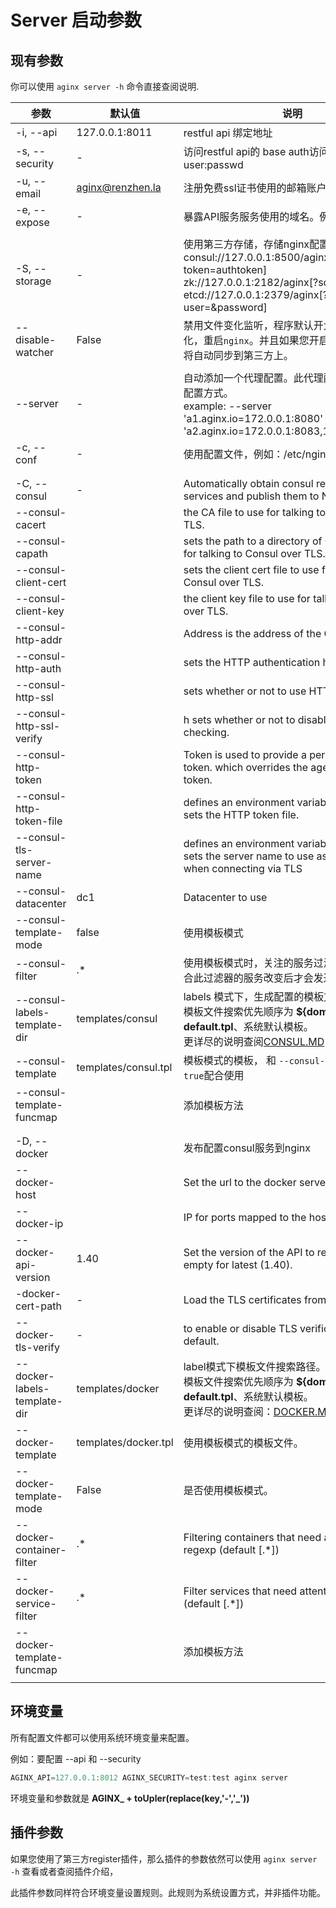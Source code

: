 # Server 启动参数



## 现有参数

你可以使用 `aginx server -h` 命令直接查阅说明.

| 参数                         | 默认值               | 说明                                                         |
| ---------------------------- | -------------------- | ------------------------------------------------------------ |
| -i, --api                    | 127.0.0.1:8011       | restful api 绑定地址                                         |
| -s, --security               | -                    | 访问restful api的 base auth访问配置. 实例：user:passwd       |
| -u, --email                  | aginx@renzhen.la     | 注册免费ssl证书使用的邮箱账户。                              |
| -e, --expose                 | -                    | 暴露API服务服务使用的域名。例如: api.aginx.io                |
|                              |                      |                                                              |
| -S, --storage                | -                    | 使用第三方存储，存储nginx配置。<br />consul://127.0.0.1:8500/aginx[?token=authtoken]<br />zk://127.0.0.1:2182/aginx[?scheme=&auth=]<br />etcd://127.0.0.1:2379/aginx[?user=&password] |
| --disable-watcher            | False                | 禁用文件变化监听，程序默认开大了程序文件变化，重启`nginx`。并且如果您开启了第三方存储也将自动同步到第三方上。 |
|                              |                      |                                                              |
| --server                     | -                    | 自动添加一个代理配置。此代理配置使用最简单配置方式。<br/>example: --server 'a1.aginx.io=172.0.0.1:8080' --server 'a2.aginx.io=172.0.0.1:8083,127.0.0.1:8084' |
| -c, --conf                   | -                    | 使用配置文件，例如：/etc/nginx/aginx.conf                    |
|                              |                      |                                                              |
|                              |                      |                                                              |
| -C, --consul                 | -                    | Automatically obtain consul registered services and publish them to NGINX. |
| --consul-cacert              |                      | the CA file to use for talking to Consul over TLS.           |
| --consul-capath              |                      | sets the path to a directory of CA certs to use for talking to Consul over TLS. |
| --consul-client-cert         |                      | sets the client cert file to use for talking to Consul over TLS. |
| --consul-client-key          |                      | the client key file to use for talking to Consul over TLS.   |
| --consul-http-addr           |                      | Address is the address of the Consul server.                 |
| --consul-http-auth           |                      | sets the HTTP authentication header.                         |
| --consul-http-ssl            |                      | sets whether or not to use HTTPS.                            |
| --consul-http-ssl-verify     |                      | h sets whether or not to disable certificate checking.       |
| --consul-http-token          |                      | Token is used to provide a per-request ACL token. which overrides the agent's default token. |
| --consul-http-token-file     |                      | defines an environment variable name which sets the HTTP token file. |
| --consul-tls-server-name     |                      | defines an environment variable name which sets the server name to use as the SNI host when connecting via TLS |
| --consul-datacenter          | dc1                  | Datacenter to use                                            |
| --consul-template-mode       | false                | 使用模板模式                                                 |
| --consul-filter              | .*                   | 使用模板模式时，关注的服务过滤器，只有当符合此过滤器的服务改变后才会发送通知。 |
| --consul-labels-template-dir | templates/consul     | labels 模式下，生成配置的模板文件搜索位置。 <br />模板文件搜索优先顺序为  **${domain}.ngx.tpl** 、**default.tpl**、系统默认模板。<br />更详尽的说明查阅[CONSUL.MD](./CONSUL.MD) |
| --consul-template            | templates/consul.tpl | 模板模式的模板， 和 `--consul-template-mode true`配合使用    |
| --consul-template-funcmap    |                      | 添加模板方法                                                 |
|                              |                      |                                                              |
|                              |                      |                                                              |
| -D, --docker                 |                      | 发布配置consul服务到nginx                                    |
| --docker-host                |                      | Set the url to the docker server                             |
| --docker-ip                  |                      | IP for ports mapped to the host                              |
| --docker-api-version         | 1.40                 | Set the version of the API to reach, leave empty for latest (1.40). |
| -docker-cert-path            | -                    | Load the TLS certificates from.                              |
| --docker-tls-verify          | -                    | to enable or disable TLS verification, off by default.       |
| --docker-labels-template-dir | templates/docker     | label模式下模板文件搜索路径。<br />模板文件搜索优先顺序为  **${domain}.ngx.tpl** 、**default.tpl**、系统默认模板。<br />更详尽的说明查阅：[DOCKER.MD](./DOCKER.MD) |
| --docker-template            | templates/docker.tpl | 使用模板模式的模板文件。                                     |
| --docker-template-mode       | False                | 是否使用模板模式。                                           |
| --docker-container-filter    | .*                   | Filtering containers that need attention, see regexp (default [.*]) |
| --docker-service-filter      | .*                   | Filter services that need attention, see regexp (default [.*]) |
| --docker-template-funcmap    |                      | 添加模板方法                                                 |
|                              |                      |                                                              |



## 环境变量

所有配置文件都可以使用系统环境变量来配置。

例如：要配置 --api 和 --security 

```powershell
AGINX_API=127.0.0.1:8012 AGINX_SECURITY=test:test aginx server 
```

环境变量和参数就是 **AGINX_ + toUpler(replace(key,'-','_'))**





## 插件参数



如果您使用了第三方register插件，那么插件的参数依然可以使用 `aginx server -h` 查看或者查阅插件介绍，

此插件参数同样符合环境变量设置规则。此规则为系统设置方式，并非插件功能。

